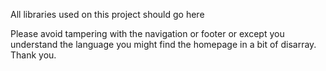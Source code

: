 All libraries used on this project should go here
<p>Please avoid tampering with the navigation or footer or except you understand the language  you might find the homepage in a bit of disarray. Thank you.</p> 
